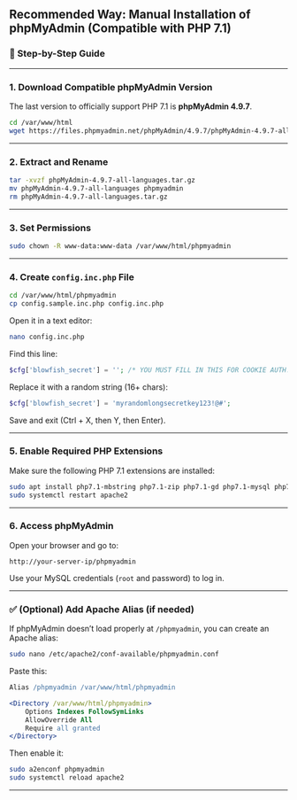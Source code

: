 

##  Recommended Way: Manual Installation of phpMyAdmin (Compatible with PHP 7.1)

### 🔧 Step-by-Step Guide

---

### 1. **Download Compatible phpMyAdmin Version**

The last version to officially support PHP 7.1 is **phpMyAdmin 4.9.7**.

```bash
cd /var/www/html
wget https://files.phpmyadmin.net/phpMyAdmin/4.9.7/phpMyAdmin-4.9.7-all-languages.tar.gz
```

---

### 2. **Extract and Rename**

```bash
tar -xvzf phpMyAdmin-4.9.7-all-languages.tar.gz
mv phpMyAdmin-4.9.7-all-languages phpmyadmin
rm phpMyAdmin-4.9.7-all-languages.tar.gz
```

---

### 3. **Set Permissions**

```bash
sudo chown -R www-data:www-data /var/www/html/phpmyadmin
```

---

### 4. **Create `config.inc.php` File**

```bash
cd /var/www/html/phpmyadmin
cp config.sample.inc.php config.inc.php
```

Open it in a text editor:

```bash
nano config.inc.php
```

Find this line:

```php
$cfg['blowfish_secret'] = ''; /* YOU MUST FILL IN THIS FOR COOKIE AUTH! */
```

Replace it with a random string (16+ chars):

```php
$cfg['blowfish_secret'] = 'myrandomlongsecretkey123!@#';
```

Save and exit (Ctrl + X, then Y, then Enter).

---

### 5. **Enable Required PHP Extensions**

Make sure the following PHP 7.1 extensions are installed:

```bash
sudo apt install php7.1-mbstring php7.1-zip php7.1-gd php7.1-mysql php7.1-xml php7.1-curl
sudo systemctl restart apache2
```

---

### 6. **Access phpMyAdmin**

Open your browser and go to:

```
http://your-server-ip/phpmyadmin
```

Use your MySQL credentials (`root` and password) to log in.

---

### ✅ (Optional) Add Apache Alias (if needed)

If phpMyAdmin doesn’t load properly at `/phpmyadmin`, you can create an Apache alias:

```bash
sudo nano /etc/apache2/conf-available/phpmyadmin.conf
```

Paste this:

```apache
Alias /phpmyadmin /var/www/html/phpmyadmin

<Directory /var/www/html/phpmyadmin>
    Options Indexes FollowSymLinks
    AllowOverride All
    Require all granted
</Directory>
```

Then enable it:

```bash
sudo a2enconf phpmyadmin
sudo systemctl reload apache2
```

---

